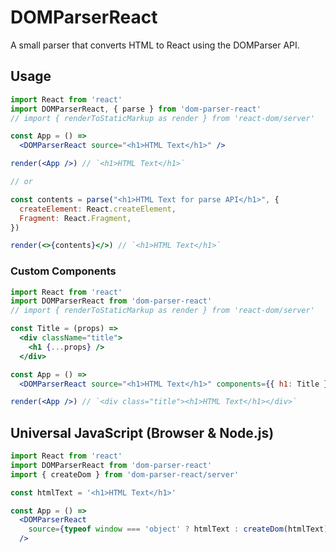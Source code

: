 # DOMParserReact

A small parser that converts HTML to React using the DOMParser API.

## Usage

```jsx
import React from 'react'
import DOMParserReact, { parse } from 'dom-parser-react'
// import { renderToStaticMarkup as render } from 'react-dom/server'

const App = () =>
  <DOMParserReact source="<h1>HTML Text</h1>" />

render(<App />) // `<h1>HTML Text</h1>`

// or

const contents = parse("<h1>HTML Text for parse API</h1>", {
  createElement: React.createElement,
  Fragment: React.Fragment,
})

render(<>{contents}</>) // `<h1>HTML Text</h1>`
```


### Custom Components

```jsx
import React from 'react'
import DOMParserReact from 'dom-parser-react'
// import { renderToStaticMarkup as render } from 'react-dom/server'

const Title = (props) =>
  <div className="title">
    <h1 {...props} />
  </div>

const App = () =>
  <DOMParserReact source="<h1>HTML Text</h1>" components={{ h1: Title }} />

render(<App />) // `<div class="title"><h1>HTML Text</h1></div>`
```

## Universal JavaScript (Browser & Node.js)

```jsx
import React from 'react'
import DOMParserReact from 'dom-parser-react'
import { createDom } from 'dom-parser-react/server'

const htmlText = '<h1>HTML Text</h1>'

const App = () =>
  <DOMParserReact
    source={typeof window === 'object' ? htmlText : createDom(htmlText)}
  />
```
